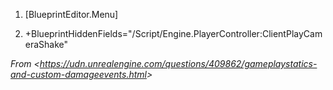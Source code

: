 1.  \[BlueprintEditor.Menu\]

2.  +BlueprintHiddenFields="/Script/Engine.PlayerController:ClientPlayCameraShake"

_From &lt;<https://udn.unrealengine.com/questions/409862/gameplaystatics-and-custom-damageevents.html>&gt;_
